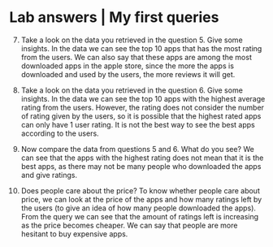 # Lab answers | My first queries 

7. Take a look on the data you retrieved in the question 5. Give some insights.
In the data we can see the top 10 apps that has the most rating from the users.
We can also say that these apps are among the most downloaded apps in the apple store,
since the more the apps is downloaded and used by the users, the more reviews it will get.


8. Take a look on the data you retrieved in the question 6. Give some insights.
In the data we can see the top 10 apps with the highest average rating from the users.
However, the rating does not consider the number of rating given by the users,
so it is possible that the highest rated apps can only have 1 user rating.
It is not the best way to see the best apps according to the users. 


9. Now compare the data from questions 5 and 6. What do you see?
We can see that the apps with the highest rating does not mean that it is the best apps, as there may not be
many people who downloaded the apps and give ratings.


11. Does people care about the price?
To know whether people care about price, we can look at the price of the apps and how many ratings left
by the users (to give an idea of how many people downloaded the apps).
From the query we can see that the amount of ratings left is increasing as the price becomes cheaper.
We can say that people are more hesitant to buy expensive apps.